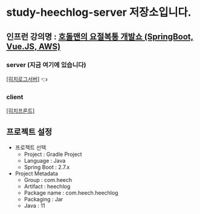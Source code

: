 # study-heechlog-server 저장소입니다.

## 인프런 강의명 : [호돌맨의 요절복통 개발쇼 (SpringBoot, Vue.JS, AWS)](https://www.inflearn.com/course/%ED%86%A0%EB%B9%84-%EC%8A%A4%ED%94%84%EB%A7%81%EB%B6%80%ED%8A%B8-%EC%9D%B4%ED%95%B4%EC%99%80%EC%9B%90%EB%A6%AC)

### server (지금 여기에 있습니다)
[[히치로그서버]](https://github.com/heechul90/study-heechlog-server) 👈 <br/>

### client
[[히치프론트]](https://github.com/heechul90/study-heechlog-client)

## 프로젝트 설정
- 프로젝트 선택
    - Project : Gradle Project
    - Language : Java
    - Spring Boot : 2.7.x
- Project Metadata
    - Group : com.heech
    - Artifact : heechlog
    - Package name : com.heech.heechlog
    - Packaging : Jar
    - Java : 11
